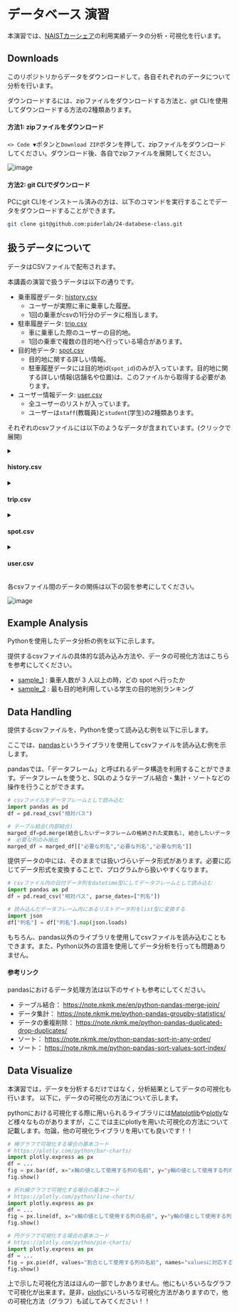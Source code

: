# データベース 演習

本演習では、[NAISTカーシェア](https://naist-carshare.github.io/)の利用実績データの分析・可視化を行います。

## Downloads

このリポジトリからデータをダウンロードして，各自それぞれのデータについて分析を行います。

ダウンロードするには、zipファイルをダウンロードする方法と、git CLIを使用してダウンロードする方法の2種類あります。

#### 方法1: zipファイルをダウンロード

`<> Code ▼`ボタンと`Download ZIP`ボタンを押して、zipファイルをダウンロードしてください。ダウンロード後、各自でzipファイルを展開してください。

![image](https://github.com/piderlab/23-databese-class/assets/40050810/c1519be2-d0b1-421c-9a49-edc89521c4f5)

#### 方法2: git CLIでダウンロード

PCにgit CLIをインストール済みの方は、以下のコマンドを実行することでデータをダウンロードすることができます。

```bash
git clone git@github.com:piderlab/24-databese-class.git
```

## 扱うデータについて

データはCSVファイルで配布されます。

本講義の演習で扱うデータは以下の通りです。

- 乗車履歴データ: [history.csv](./history.csv)
  - ユーザーが実際に車に乗車した履歴。
  - 1回の乗車がcsvの1行分のデータに相当します。
- 駐車履歴データ: [trip.csv](./trip.csv)
  - 車に乗車した際のユーザーの目的地。
  - 1回の乗車で複数の目的地へ行っている場合があります。
- 目的地データ: [spot.csv](./spot.csv)
  - 目的地に関する詳しい情報。
  - 駐車履歴データには目的地id(`spot_id`)のみが入っています。目的地に関する詳しい情報(店舗名や位置)は、このファイルから取得する必要があります。
- ユーザー情報データ: [user.csv](./user.csv)
  - 全ユーザーのリストが入っています。
  - ユーザーは`staff`(教職員)と`student`(学生)の2種類あります。
 
それぞれのcsvファイルには以下のようなデータが含まれています。(クリックで展開)

<details>
<summary>

#### history.csv
  
</summary>

|列名|内容|
|---|---|
history_id|乗車履歴のid
started_at|乗車し始めた時刻
ended_at|乗車し終わった時刻
from_parking_lot|乗車開始地点 (NAISTまたはATR)
to_parking_lot|乗車終了地点 (NAISTまたはATR)
car|使用した車の名前
passengers_count|乗車人数（1の場合: 運転手のみ、2以上の場合: 運転手を含めた団体利用）※運転手同士の相乗りではない
distance|移動距離
user_id|車に乗車したユーザーのユーザーid

</details>

<details>
<summary>

#### trip.csv
  
</summary>

|列名|内容|
|---|---|
created_at|目的地へ行った日時
lat|緯度
lon|経度
car|使用した車の名前
user_id|目的地へ行ったユーザーのユーザーid
spot_id|目的地id
history_id|history.csv内の対応する行のhistory_id

</details>
<details>
<summary>

#### spot.csv
  
</summary>

|列名|内容|
|---|---|
spot_id|地点id
spot_name|地点の名称
lat|地点の緯度
lon|地点の経度
count|ユーザーが地点に行った回数
spot_types|地点のタイプ (例: `restaurant`=レストラン) 関連する順に、複数のタイプが入っています
is_parking|その場所がカーシェアの乗車/返却地点として用意された駐車場かどうか (Trueの場合カーシェアで用意された駐車場、Falseの場合カーシェアで用意された駐車場ではない)

</details>
<details>
<summary>

#### user.csv
  
</summary>

|列名|内容|
|---|---|
user_id|ユーザーid
user_type|ユーザーが教職員(staff)か学生(student)か

</details>

各csvファイル間のデータの関係は以下の図を参考にしてください。

![image](https://github.com/piderlab/23-databese-class/assets/40050810/867f2e2a-0e8a-4c2e-ae2b-d29f23f89e1d)


## Example Analysis

Pythonを使用したデータ分析の例を以下に示します。

提供するcsvファイルの具体的な読み込み方法や、データの可視化方法はこちらを参考にしてください。

- [sample_1](./sample1.ipynb) : 乗車人数が 3 人以上の時，どの spot へ行ったか
- [sample_2](./sample2.ipynb) : 最も目的地利用している学生の目的地別ランキング

## Data Handling

提供するcsvファイルを、Pythonを使って読み込む例を以下に示します。

ここでは、[pandas](https://pandas.pydata.org/)というライブラリを使用してcsvファイルを読み込む例を示します。

pandasでは、「データフレーム」と呼ばれるデータ構造を利用することができます。データフレームを使うと、SQLのようなテーブル結合・集計・ソートなどの操作を行うことができます。

```py
# csvファイルをデータフレームとして読み込む
import pandas as pd
df = pd.read_csv("相対パス")
```

```py
# テーブル結合(内部結合)
marged_df=pd.merge(結合したいデータフレームの格納された変数名1, 結合したいデータフレームの格納された変数名2, on="結合対象となる列名")
#　必要な列のみ抽出
marged_df = marged_df[["必要な列名","必要な列名","必要な列名"]]
```

提供データの中には、そのままでは扱いづらいデータ形式があります。必要に応じてデータ形式を変換することで、プログラムから扱いやすくなります。

```py
# csvファイル内の日付データ列をdatetime型にしてデータフレームとして読み込む
import pandas as pd
df = pd.read_csv("相対パス", parse_dates=["列名"])
```

```py
# 読み込んだデータフレーム内にあるリストデータ列をlist型に変換する
import json
df["列名"] = df["列名"].map(json.loads)
```

もちろん、pandas以外のライブラリを使用してcsvファイルを読み込むこともできます。また、Python以外の言語を使用してデータ分析を行っても問題ありません。

#### 参考リンク

pandasにおけるデータ処理方法は以下のサイトも参考にしてください。

- テーブル結合： https://note.nkmk.me/en/python-pandas-merge-join/
- データ集計： https://note.nkmk.me/python-pandas-groupby-statistics/
- データの重複削除： https://note.nkmk.me/python-pandas-duplicated-drop-duplicates/
- ソート： https://note.nkmk.me/python-pandas-sort-in-any-order/
- ソート： https://note.nkmk.me/python-pandas-sort-values-sort-index/

## Data Visualize

本演習では，データを分析するだけではなく，分析結果としてデータの可視化も行います。
以下に，データの可視化の方法について示します。

pythonにおける可視化する際に用いられるライブラリには[Matplotlib](https://matplotlib.org/stable/gallery/index)や[plotly](https://plotly.com/python/)など様々なものがありますが，ここでは主にplotlyを用いた可視化の方法について記載します。勿論，他の可視化ライブラリを用いても良いです！！

```py
# 棒グラフで可視化する場合の基本コード
# https://plotly.com/python/bar-charts/
import plotly.express as px
df = ...
fig = px.bar(df, x="x軸の値として使用する列の名前", y="y軸の値として使用する列の名前", title="棒グラフ")
fig.show()
```
```py
# 折れ線グラフで可視化する場合の基本コード
# https://plotly.com/python/line-charts/
import plotly.express as px
df = ...
fig = px.line(df, x="x軸の値として使用する列の名前", y="y軸の値として使用する列の名前", title="折れ線グラフ")
fig.show()
```
```py
# 円グラフで可視化する場合の基本コード
# https://plotly.com/python/pie-charts/
import plotly.express as px
df = ...
fig = px.pie(df, values="割合として使用する列の名前", names="valuesに対応するラベル", title="円グラフ")
fig.show()
```
上で示した可視化方法はほんの一部でしかありません。他にもいろいろなグラフで可視化が出来ます。是非，[plotly](https://plotly.com/python/)にいろいろな可視化方法がありますので，他の可視化方法（グラフ）も試してみてください！！
